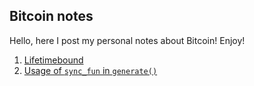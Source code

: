 ## Bitcoin notes

Hello, here I post my personal notes about Bitcoin! Enjoy!

1. [Lifetimebound](general/../general-notes/lifetimebound.md)
2. [Usage of `sync_fun` in `generate()`](../bitcoin-core-notes/general-notes/sync-fun-generate.md)